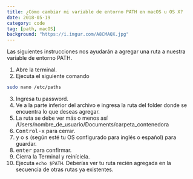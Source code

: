 ```yaml
---
title: ¿Cómo cambiar mi variable de entorno PATH en macOS u OS X?
date: 2018-05-19
category: code
tag: [path, macOS]
background: "https://i.imgur.com/A8CMAQX.jpg"
---
```


Las siguientes instrucciones nos ayudarán a agregar una ruta a nuestra variable de entorno PATH.

1.  Abre la terminal.
2.  Ejecuta el siguiente comando

```bash
sudo nano /etc/paths
```

3.  Ingresa tu password.
4.  Ve a la parte inferior del archivo e ingresa la ruta del folder donde se encuentra lo que deseas agregar.
5.  La ruta se debe ver más o menos así /Users/nombre_de_usuario/Documents/carpeta_contenedora
6.  <kbd>Control-x</kbd> para cerrar.
7.  <kbd>y</kbd> o <kbd>s</kbd> (según esté tu OS configurado para inglés o español) para guardar.
8.  <kbd>enter</kbd> para confirmar.
9.  Cierra la Terminal y reiníciela.
10. Ejecuta `echo $PATH`. Deberías ver tu ruta recién agregada en la secuencia de otras rutas ya existentes.

